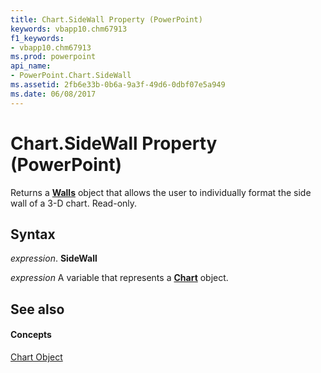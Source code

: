 ```yaml
---
title: Chart.SideWall Property (PowerPoint)
keywords: vbapp10.chm67913
f1_keywords:
- vbapp10.chm67913
ms.prod: powerpoint
api_name:
- PowerPoint.Chart.SideWall
ms.assetid: 2fb6e33b-0b6a-9a3f-49d6-0dbf07e5a949
ms.date: 06/08/2017
---
```



# Chart.SideWall Property (PowerPoint)

Returns a  **[Walls](walls-object-powerpoint.md)** object that allows the user to individually format the side wall of a 3-D chart. Read-only.


## Syntax

 _expression_. **SideWall**

 _expression_ A variable that represents a **[Chart](chart-object-powerpoint.md)** object.


## See also


#### Concepts


[Chart Object](chart-object-powerpoint.md)

